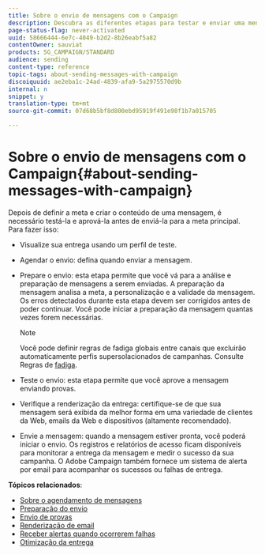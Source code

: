 ```yaml
---
title: Sobre o envio de mensagens com o Campaign
description: Descubra as diferentes etapas para testar e enviar uma mensagem.
page-status-flag: never-activated
uuid: 58666444-6e7c-4049-b2d2-8b26eabf5a82
contentOwner: sauviat
products: SG_CAMPAIGN/STANDARD
audience: sending
content-type: reference
topic-tags: about-sending-messages-with-campaign
discoiquuid: ae2eba1c-24ad-4839-afa9-5a2975570d9b
internal: n
snippet: y
translation-type: tm+mt
source-git-commit: 07d68b5bf8d800ebd95919f491e98f1b7a015705

---
```



# Sobre o envio de mensagens com o Campaign{#about-sending-messages-with-campaign}

Depois de definir a meta e criar o conteúdo de uma mensagem, é necessário testá-la e aprová-la antes de enviá-la para a meta principal. Para fazer isso:

* Visualize sua entrega usando um perfil de teste.
* Agendar o envio: defina quando enviar a mensagem.
* Prepare o envio: esta etapa permite que você vá para a análise e preparação de mensagens a serem enviadas. A preparação da mensagem analisa a meta, a personalização e a validade da mensagem. Os erros detectados durante esta etapa devem ser corrigidos antes de poder continuar. Você pode iniciar a preparação da mensagem quantas vezes forem necessárias.

   >[!NOTE]
   >
   >Você pode definir regras de fadiga globais entre canais que excluirão automaticamente perfis supersolacionados de campanhas. Consulte Regras de [fadiga](../../administration/using/fatigue-rules.md).

* Teste o envio: esta etapa permite que você aprove a mensagem enviando provas.
* Verifique a renderização da entrega: certifique-se de que sua mensagem será exibida da melhor forma em uma variedade de clientes da Web, emails da Web e dispositivos (altamente recomendado).
* Envie a mensagem: quando a mensagem estiver pronta, você poderá iniciar o envio. Os registros e relatórios de acesso ficam disponíveis para monitorar a entrega da mensagem e medir o sucesso da sua campanha. O Adobe Campaign também fornece um sistema de alerta por email para acompanhar os sucessos ou falhas de entrega.

**Tópicos relacionados**:

* [Sobre o agendamento de mensagens](../../sending/using/about-scheduling-messages.md)
* [Preparação do envio](../../sending/using/preparing-the-send.md)
* [Envio de provas](../../sending/using/sending-proofs.md)
* [Renderização de email](../../sending/using/email-rendering.md)
* [Receber alertas quando ocorrerem falhas](../../sending/using/receiving-alerts-when-failures-happen.md)
* [Otimização da entrega](../../sending/using/about-deliverability.md)
